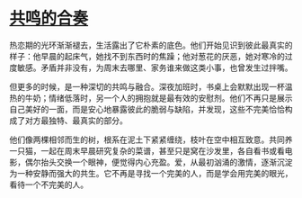 # [共鸣的合奏](https://hoo.be/yuenvge)


热恋期的光环渐渐褪去，生活露出了它朴素的底色。他们开始见识到彼此最真实的样子：他早晨的起床气，她找不到东西时的焦躁；他对葱花的厌恶，她对寒冷的过度敏感。矛盾并非没有，为周末去哪里、家务谁来做这类小事，也曾发生过拌嘴。

但更多的时候，是一种深切的共鸣与融合。深夜加班时，书桌上会默默出现一杯温热的牛奶；情绪低落时，另一个人的拥抱就是最有效的安慰剂。他们不再只是展示自己美好的一面，而是安心地暴露彼此的脆弱与缺陷，并发现，这些不完美恰恰构成了对方最独特、最真实的部分。

他们像两棵相邻而生的树，根系在泥土下紧紧缠绕，枝叶在空中相互致意。共同养一只猫，一起在周末早晨研究复杂的菜谱，甚至只是窝在沙发里，各自看书或看电影，偶尔抬头交换一个眼神，便觉得内心充盈。爱，从最初汹涌的激情，逐渐沉淀为一种安静而强大的共生。它不再是寻找一个完美的人，而是学会用完美的眼光，看待一个不完美的人。
